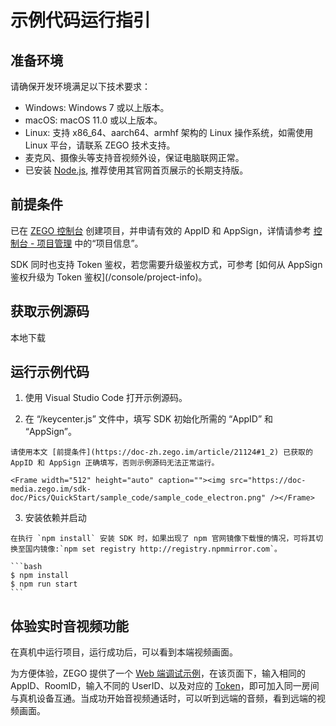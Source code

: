 # 示例代码运行指引


## 准备环境

请确保开发环境满足以下技术要求：

* Windows: Windows 7 或以上版本。
* macOS: macOS 11.0 或以上版本。
* Linux: 支持 x86_64、aarch64、armhf 架构的 Linux 操作系统，如需使用 Linux 平台，请联系 ZEGO 技术支持。
* 麦克风、摄像头等支持音视频外设，保证电脑联网正常。
* 已安装 [Node.js](https://nodejs.org/en/), 推荐使用其官网首页展示的长期支持版。

## 前提条件

已在 [ZEGO 控制台](https://console.zego.im) 创建项目，并申请有效的 AppID 和 AppSign，详情请参考 [控制台 - 项目管理](/console/project-info) 中的“项目信息”。

<Warning title="注意">
SDK 同时也支持 Token 鉴权，若您需要升级鉴权方式，可参考 [如何从 AppSign 鉴权升级为 Token 鉴权](/console/project-info)。
</Warning>

## 获取示例源码
<Card title="示例源码" href="https://artifact-demo.zego.im/express/example/video/electron_js/ZegoExpressDemo_electron_js.zip" target="_blank">
本地下载
</Card>

## 运行示例代码

1. 使用 Visual Studio Code 打开示例源码。

2. 在 “/keycenter.js” 文件中，填写 SDK 初始化所需的 “AppID” 和 “AppSign”。

<Warning title="注意">


    请使用本文 [前提条件](https://doc-zh.zego.im/article/21124#1_2) 已获取的 AppID 和 AppSign 正确填写，否则示例源码无法正常运行。

</Warning>



    <Frame width="512" height="auto" caption=""><img src="https://doc-media.zego.im/sdk-doc/Pics/QuickStart/sample_code/sample_code_electron.png" /></Frame>

3. 安装依赖并启动

<Warning title="注意">


    在执行 `npm install` 安装 SDK 时，如果出现了 npm 官网镜像下载慢的情况，可将其切换至国内镜像:`npm set registry http://registry.npmmirror.com`。

</Warning>



    ```bash
    $ npm install
    $ npm run start
    ```


## 体验实时音视频功能

在真机中运行项目，运行成功后，可以看到本端视频画面。

为方便体验，ZEGO 提供了一个 [Web 端调试示例](https://zegodev.github.io/zego-express-webrtc-sample/assistDev/index.html)，在该页面下，输入相同的 AppID、RoomID，输入不同的 UserID、以及对应的 [Token](/console/development-assistance/temporary-token)，即可加入同一房间与真机设备互通。当成功开始音视频通话时，可以听到远端的音频，看到远端的视频画面。


<Content />


